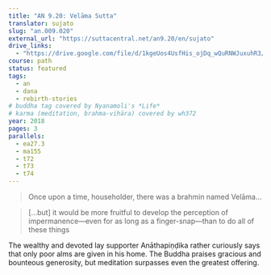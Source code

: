 ```yaml
---
title: "AN 9.20: Velāma Sutta"
translator: sujato
slug: "an.009.020"
external_url: "https://suttacentral.net/an9.20/en/sujato"
drive_links:
  - "https://drive.google.com/file/d/1kgeUos4UsfHis_ojDq_wQuRNWJuxuhR3/view?usp=drivesdk"
course: path
status: featured
tags:
  - an
  - dana
  - rebirth-stories
# buddha tag covered by Nyanamoli's *Life*
# karma (meditation, brahma-vihāra) covered by wh372
year: 2018
pages: 3
parallels:
  - ea27.3
  - ma155
  - t72
  - t73
  - t74
---
```


> Once upon a time, householder, there was a brahmin named Velāma...

> [...but] it would be more fruitful to develop the perception of impermanence—even for as long as a finger-snap—than to do all of these things

The wealthy and devoted lay supporter Anāthapiṇḍika rather curiously says that only poor alms are given in his home. The Buddha praises gracious and bounteous generosity, but meditation surpasses even the greatest offering.

